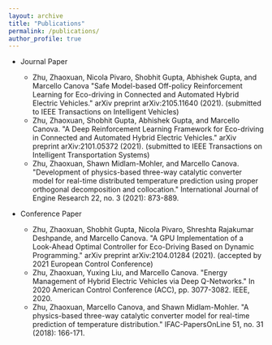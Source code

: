 ```yaml
---
layout: archive
title: "Publications"
permalink: /publications/
author_profile: true
---
```

* Journal Paper
  * Zhu, Zhaoxuan, Nicola Pivaro, Shobhit Gupta, Abhishek Gupta, and Marcello Canova "Safe Model-based Off-policy Reinforcement Learning for Eco-driving in Connected and Automated Hybrid Electric Vehicles." arXiv preprint arXiv:2105.11640 (2021). (submitted to IEEE Transactions on Intelligent Vehicles)
  * Zhu, Zhaoxuan, Shobhit Gupta, Abhishek Gupta, and Marcello Canova. "A Deep Reinforcement Learning Framework for Eco-driving in Connected and Automated Hybrid Electric Vehicles." arXiv preprint arXiv:2101.05372 (2021). (submitted to IEEE Transactions on Intelligent Transportation Systems)
  * Zhu, Zhaoxuan, Shawn Midlam-Mohler, and Marcello Canova. "Development of physics-based three-way catalytic converter model for real-time distributed temperature prediction using proper orthogonal decomposition and collocation." International Journal of Engine Research 22, no. 3 (2021): 873-889.

* Conference Paper
  * Zhu, Zhaoxuan, Shobhit Gupta, Nicola Pivaro, Shreshta Rajakumar Deshpande, and Marcello Canova. "A GPU Implementation of a Look-Ahead Optimal Controller for Eco-Driving Based on Dynamic Programming." arXiv preprint arXiv:2104.01284 (2021). (accepted by 2021 European Control Conference)
  * Zhu, Zhaoxuan, Yuxing Liu, and Marcello Canova. "Energy Management of Hybrid Electric Vehicles via Deep Q-Networks." In 2020 American Control Conference (ACC), pp. 3077-3082. IEEE, 2020.
  * Zhu, Zhaoxuan, Marcello Canova, and Shawn Midlam-Mohler. "A physics-based three-way catalytic converter model for real-time prediction of temperature distribution." IFAC-PapersOnLine 51, no. 31 (2018): 166-171.

<!-- {% if author.googlescholar %}
  You can also find my articles on <u><a href="{{author.googlescholar}}">my Google Scholar profile</a>.</u>
{% endif %}

{% include base_path %}

{% for post in site.publications reversed %}
  {% include archive-single.html %}
{% endfor %} -->
